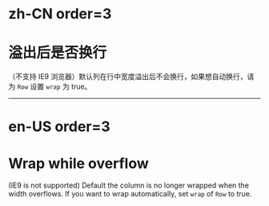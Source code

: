 # zh-CN order=3

# 溢出后是否换行

（不支持 IE9 浏览器）默认列在行中宽度溢出后不会换行，如果想自动换行，请为 `Row` 设置 `wrap` 为 true。

---

# en-US order=3

# Wrap while overflow

(IE9 is not supported) Default the column is no longer wrapped when the width overflows. If you want to wrap automatically, set `wrap` of `Row` to true.
